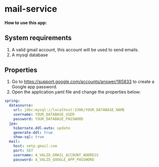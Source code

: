 # mail-service

#### How to use this app:

## System requirements
1. A valid gmail account, this account will be used to send emails.
2. A mysql database

## Properties
1. Go to https://support.google.com/accounts/answer/185833 to create a Google app password.
2. Open the application.yaml file and change the properties below:

```yaml
spring:
  datasource:
    url: jdbc:mysql://localhost:3306/YOUR_DATABASE_NAME
    username: YOUR_DATABASE_USER
    password: YOUR_DATABASE_PASSWORD
  jpa:
    hibernate.ddl-auto: update
    generate-ddl: true
    show-sql: true
  mail:
    host: smtp.gmail.com
    port: 587
    username: A_VALID_GMAIL_ACCOUNT_ADDRESS
    password: A_VALID_GOOGLE_APP_PASSWORD
```


